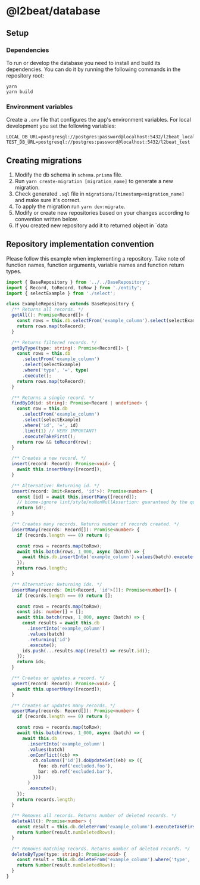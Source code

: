 # @l2beat/database

## Setup

### Dependencies

To run or develop the database you need to install and build its dependencies. You can do it by
running the following commands in the repository root:

```
yarn
yarn build
```

### Environment variables

Create a `.env` file that configures the app's environment variables. For local development you set
the following variables:

```
LOCAL_DB_URL=postgresql://postgres:password@localhost:5432/l2beat_local
TEST_DB_URL=postgresql://postgres:password@localhost:5432/l2beat_test
```

## Creating migrations

1. Modify the db schema in `schema.prisma` file.
2. Run `yarn create-migration [migration_name]` to generate a new migration.
3. Check generated `.sql` file in `migrations/[timestamp+migration_name]` and make sure it's
   correct.
4. To apply the migration run `yarn dev:migrate`.
5. Modify or create new repositories based on your changes according to convention written below.
6. If you created new repository add it to returned object in `data

## Repository implementation convention

Please follow this example when implementing a repository. Take note of function names, function
arguments, variable names and function return types.

```typescript
import { BaseRepository } from '../../BaseRepository';
import { Record, toRecord, toRow } from './entity';
import { selectExample } from './select';

class ExampleRepository extends BaseRepository {
  /** Returns all records. */
  getAll(): Promise<Record[]> {
    const rows = this.db.selectFrom('example_column').select(selectExample).execute();
    return rows.map(toRecord);
  }

  /** Returns filtered records. */
  getByType(type: string): Promise<Record[]> {
    const rows = this.db
      .selectFrom('example_column')
      .select(selectExample)
      .where('type', '=', type)
      .execute();
    return rows.map(toRecord);
  }

  /** Returns a single record. */
  findById(id: string): Promise<Record | undefined> {
    const row = this.db
      .selectFrom('example_column')
      .select(selectExample)
      .where('id', '=', id)
      .limit(1) // VERY IMPORTANT!
      .executeTakeFirst();
    return row && toRecord(row);
  }

  /** Creates a new record. */
  insert(record: Record): Promise<void> {
    await this.insertMany([record]);
  }

  /** Alternative: Returning id. */
  insert(record: Omit<Record, 'id'>): Promise<number> {
    const [id] = await this.insertMany([record]);
    // biome-ignore lint/style/noNonNullAssertion: guaranteed by the query
    return id!;
  }

  /** Creates many records. Returns number of records created. */
  insertMany(records: Record[]): Promise<number> {
    if (records.length === 0) return 0;

    const rows = records.map(toRow);
    await this.batch(rows, 1_000, async (batch) => {
      await this.db.insertInto('example_column').values(batch).execute();
    });
    return rows.length;
  }

  /** Alternative: Returning ids. */
  insertMany(records: Omit<Record, 'id'>[]): Promise<number[]> {
    if (records.length === 0) return [];

    const rows = records.map(toRow);
    const ids: number[] = [];
    await this.batch(rows, 1_000, async (batch) => {
      const results = await this.db
        .insertInto('example_column')
        .values(batch)
        .returning('id')
        .execute();
      ids.push(...results.map((result) => result.id));
    });
    return ids;
  }

  /** Creates or updates a record. */
  upsert(record: Record): Promise<void> {
    await this.upsertMany([record]);
  }

  /** Creates or updates many records. */
  upsertMany(records: Record[]): Promise<number> {
    if (records.length === 0) return 0;

    const rows = records.map(toRow);
    await this.batch(rows, 1_000, async (batch) => {
      await this.db
        .insertInto('example_column')
        .values(batch)
        .onConflict((cb) =>
          cb.columns(['id']).doUpdateSet((eb) => ({
            foo: eb.ref('excluded.foo'),
            bar: eb.ref('excluded.bar'),
          }))
        )
        .execute();
    });
    return records.length;
  }

  /** Removes all records. Returns number of deleted records. */
  deleteAll(): Promise<number> {
    const result = this.db.deleteFrom('example_column').executeTakeFirst();
    return Number(result.numDeletedRows);
  }

  /** Removes matching records. Returns number of deleted records. */
  deleteByType(type: string): Promise<void> {
    const result = this.db.deleteFrom('example_column').where('type', '=', type).executeTakeFirst();
    return Number(result.numDeletedRows);
  }
}
```

